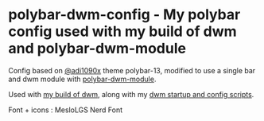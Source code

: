 # polybar-dwm-config - My polybar config used with my build of dwm and polybar-dwm-module

Config based on [@adi1090x](https://github.com/adi1090x/polybar-themes) theme polybar-13, modified to use
a single bar and dwm module with [polybar-dwm-module](https://github.com/mihirlad55/polybar-dwm-module).

Used with [my build of dwm](https://github.com/bullekeup/dwm), along with my [dwm startup and config scripts](https://github.com/bullekeup/dwm-config).

Font + icons : MesloLGS Nerd Font

